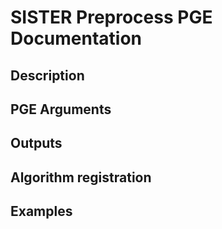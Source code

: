 # SISTER Preprocess PGE Documentation

## Description

## PGE Arguments


## Outputs

## Algorithm registration
## Examples

